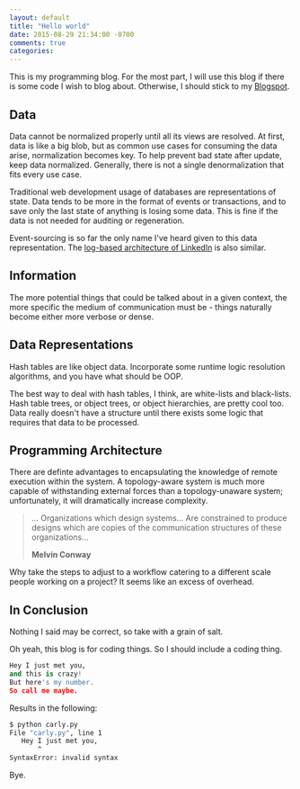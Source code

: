 ```yaml
---
layout: default
title: "Hello world"
date: 2015-08-29 21:34:00 -0700
comments: true
categories: 
---
```


This is my programming blog. 
For the most part, I will use this blog if there is some code I wish to blog about. Otherwise, I should stick to my [Blogspot](http://blog.yangmungi.com).


Data
---

Data cannot be normalized properly until all its views are resolved.
At first, data is like a big blob, but as common use cases for consuming the data arise, normalization becomes key.
To help prevent bad state after update, keep data normalized.
Generally, there is not a single denormalization that fits every use case.

Traditional web development usage of databases are representations of state. 
Data tends to be more in the format of events or transactions, and to save only the last state of anything is losing some data.
This is fine if the data is not needed for auditing or regeneration.

Event-sourcing is so far the only name I've heard given to this data representation. The [log-based architecture of LinkedIn](https://engineering.linkedin.com/distributed-systems/log-what-every-software-engineer-should-know-about-real-time-datas-unifying) is also similar.


Information
---

The more potential things that could be talked about in a given context, the more specific the medium of communication must be - things naturally become either more verbose or dense.


Data Representations
---

Hash tables are like object data. 
Incorporate some runtime logic resolution algorithms, and you have what should be OOP.

The best way to deal with hash tables, I think, are white-lists and black-lists. 
Hash table trees, or object trees, or object hierarchies, are pretty cool too.
Data really doesn't have a structure until there exists some logic that requires that data to be processed.


Programming Architecture
---

There are definte advantages to encapsulating the knowledge of remote execution within the system. 
A topology-aware system is much more capable of withstanding external forces than a topology-unaware system; unfortunately, it will dramatically increase complexity.

> ... Organizations which design systems... Are constrained to produce designs which are copies of the communication structures of these organizations...
>
> **Melvin Conway**

Why take the steps to adjust to a workflow catering to a different scale people working on a project? It seems like an excess of overhead.

In Conclusion
---

Nothing I said may be correct, so take with a grain of salt.

Oh yeah, this blog is for coding things. So I should include a coding thing.

``` python carly.py
Hey I just met you,
and this is crazy!
But here's my number.
So call me maybe.
```

Results in the following:

``` bash
$ python carly.py
File "carly.py", line 1
   Hey I just met you,
       ^
SyntaxError: invalid syntax
```

Bye.
